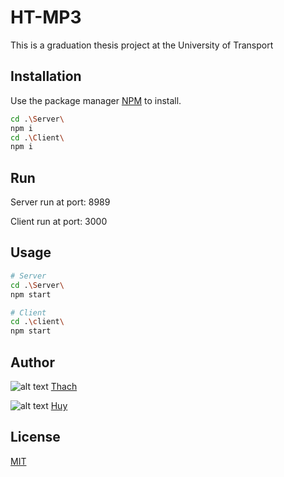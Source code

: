 # HT-MP3

This is a graduation thesis project at the University of Transport

## Installation
Use the package manager [NPM](https://www.npmjs.com/) to install.

```bash
cd .\Server\
npm i
cd .\Client\
npm i
```

## Run

Server run at port: 8989

Client run at port: 3000

## Usage

```bash
# Server
cd .\Server\
npm start

# Client
cd .\client\
npm start
```

## Author


![alt text](https://avatars.githubusercontent.com/u/75834703?s=40&v=4) [Thach](https://www.facebook.com/Thach.Huynh.ZoneNop)

![alt text](https://avatars.githubusercontent.com/u/96243959?s=48&v=4) [Huy](https://www.facebook.com/huy.diep.3388630)


## License

[MIT](https://choosealicense.com/licenses/mit/)
